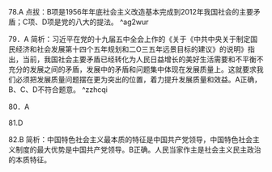 78.A 
点拔：B项是1956年年底社会主义改造基本完成到2012年我国社会的主要矛盾；C项、D项是党的八大的提法。 ^ag2wur

79．A
简析：习近平在党的十九届五中全会上作的《关于《中共中央关于制定国民经济和社会发展第十四个五年规划和二O三五年远景目标的建议》的说明》指出，当前，我国社会主要矛盾已经转化为人民日益增长的美好生活需要和不平衡不充分的发展之间的矛盾，发展中的矛盾和问题集中体现在发展质量上。这就要求我们必须把发展质量问题摆在更为突出的位置，着力提升发展质量和效益。A正确，B、C、D不符合题意。 ^zzhcqi

80．A

81.D

82.B
简析：中国特色社会主义最本质的特征是中国共产党领导，中国特色社会主义制度的最大优势是中国共产党领导。B正确。人民当家作主是社会主义民主政治的本质特征。